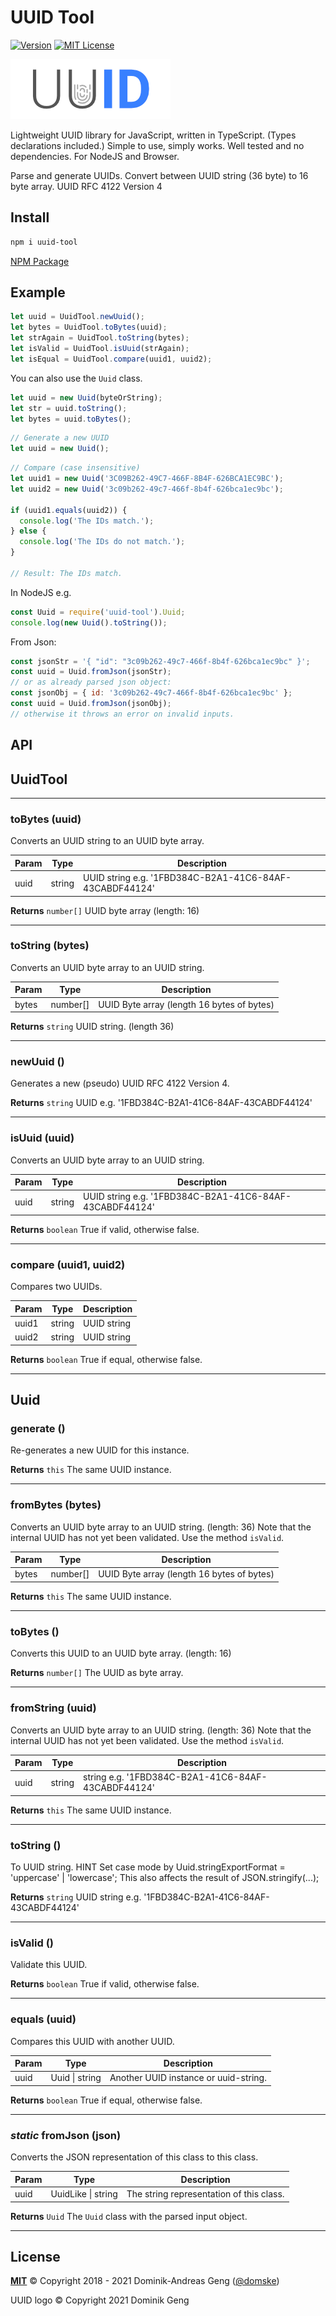 # UUID Tool

[![Version][version]][package] [![MIT License][license-badge]][license]

![](assets/uuid-logo.png)

Lightweight UUID library for JavaScript, written in TypeScript. (Types declarations included.)
Simple to use, simply works. Well tested and no dependencies. For NodeJS and Browser.

Parse and generate UUIDs. Convert between UUID string (36 byte) to 16 byte array.
UUID RFC 4122 Version 4

## Install

```bash
npm i uuid-tool
```

[NPM Package](https://www.npmjs.com/package/uuid-tool)

## Example

```js
let uuid = UuidTool.newUuid();
let bytes = UuidTool.toBytes(uuid);
let strAgain = UuidTool.toString(bytes);
let isValid = UuidTool.isUuid(strAgain);
let isEqual = UuidTool.compare(uuid1, uuid2);
```

You can also use the `Uuid` class.

```js
let uuid = new Uuid(byteOrString);
let str = uuid.toString();
let bytes = uuid.toBytes();
```

```js
// Generate a new UUID
let uuid = new Uuid();
```

```js
// Compare (case insensitive)
let uuid1 = new Uuid('3C09B262-49C7-466F-8B4F-626BCA1EC9BC');
let uuid2 = new Uuid('3c09b262-49c7-466f-8b4f-626bca1ec9bc');

if (uuid1.equals(uuid2)) {
  console.log('The IDs match.');
} else {
  console.log('The IDs do not match.');
}

// Result: The IDs match.
```

In NodeJS e.g.

```js
const Uuid = require('uuid-tool').Uuid;
console.log(new Uuid().toString());
```

From Json:

```js
const jsonStr = '{ "id": "3c09b262-49c7-466f-8b4f-626bca1ec9bc" }';
const uuid = Uuid.fromJson(jsonStr);
// or as already parsed json object:
const jsonObj = { id: '3c09b262-49c7-466f-8b4f-626bca1ec9bc' };
const uuid = Uuid.fromJson(jsonObj);
// otherwise it throws an error on invalid inputs.
```

## API

## UuidTool

---

### **toBytes** (uuid)

Converts an UUID string to an UUID byte array.

| Param | Type   | Description                                             |
| ----- | ------ | ------------------------------------------------------- |
| uuid  | string | UUID string e.g. '1FBD384C-B2A1-41C6-84AF-43CABDF44124' |

**Returns** `number[]` UUID byte array (length: 16)

---

### **toString** (bytes)

Converts an UUID byte array to an UUID string.

| Param | Type     | Description                                |
| ----- | -------- | ------------------------------------------ |
| bytes | number[] | UUID Byte array (length 16 bytes of bytes) |

**Returns** `string` UUID string. (length 36)

---

### **newUuid** ()

Generates a new (pseudo) UUID RFC 4122 Version 4.

**Returns** `string` UUID e.g. '1FBD384C-B2A1-41C6-84AF-43CABDF44124'

---

### **isUuid** (uuid)

Converts an UUID byte array to an UUID string.

| Param | Type   | Description                                             |
| ----- | ------ | ------------------------------------------------------- |
| uuid  | string | UUID string e.g. '1FBD384C-B2A1-41C6-84AF-43CABDF44124' |

**Returns** `boolean` True if valid, otherwise false.

---

### **compare** (uuid1, uuid2)

Compares two UUIDs.

| Param | Type   | Description |
| ----- | ------ | ----------- |
| uuid1 | string | UUID string |
| uuid2 | string | UUID string |

**Returns** `boolean` True if equal, otherwise false.

---

## Uuid

### **generate** ()

Re-generates a new UUID for this instance.

**Returns** `this` The same UUID instance.

---

### **fromBytes** (bytes)

Converts an UUID byte array to an UUID string. (length: 36)
Note that the internal UUID has not yet been validated. Use the method `isValid`.

| Param | Type     | Description                                |
| ----- | -------- | ------------------------------------------ |
| bytes | number[] | UUID Byte array (length 16 bytes of bytes) |

**Returns** `this` The same UUID instance.

---

### **toBytes** ()

Converts this UUID to an UUID byte array. (length: 16)

**Returns** `number[]` The UUID as byte array.

---

### **fromString** (uuid)

Converts an UUID byte array to an UUID string. (length: 36)
Note that the internal UUID has not yet been validated. Use the method `isValid`.

| Param | Type   | Description                                        |
| ----- | ------ | -------------------------------------------------- |
| uuid  | string | string e.g. '1FBD384C-B2A1-41C6-84AF-43CABDF44124' |

**Returns** `this` The same UUID instance.

---

### **toString** ()

To UUID string.
HINT Set case mode by Uuid.stringExportFormat = 'uppercase' | 'lowercase';
This also affects the result of JSON.stringify(...);

**Returns** `string` UUID string e.g. '1FBD384C-B2A1-41C6-84AF-43CABDF44124'

---

### **isValid** ()

Validate this UUID.

**Returns** `boolean` True if valid, otherwise false.

---

### **equals** (uuid)

Compares this UUID with another UUID.

| Param | Type           | Description                           |
| ----- | -------------- | ------------------------------------- |
| uuid  | Uuid \| string | Another UUID instance or uuid-string. |

**Returns** `boolean` True if equal, otherwise false.

---

### _static_ **fromJson** (json)

Converts the JSON representation of this class to this class.

| Param | Type               | Description                              |
| ----- | ------------------ | ---------------------------------------- |
| uuid  | UuidLike \| string | The string representation of this class. |

**Returns** `Uuid` The `Uuid` class with the parsed input object.

---

## License

**[MIT](LICENSE)** © Copyright 2018 - 2021 Dominik-Andreas Geng ([@domske](https://github.com/domske))

UUID logo © Copyright 2021 Dominik Geng

[license-badge]: https://img.shields.io/npm/l/uuid-tool.svg?style=flat-square
[license]: https://opensource.org/licenses/MIT
[version]: https://img.shields.io/npm/v/uuid-tool.svg?style=flat-square
[package]: https://www.npmjs.com/package/uuid-tool
